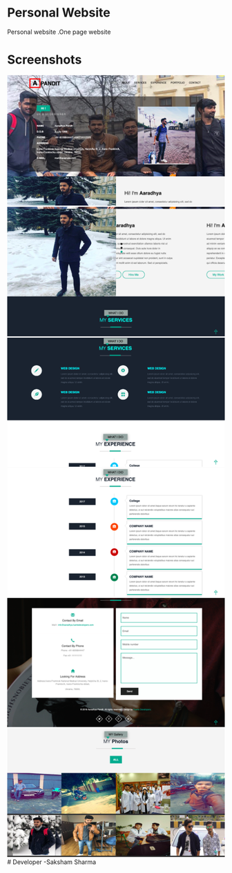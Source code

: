 # Personal Website
Personal website .One page website
# Screenshots
<img src="6.png">
<img src="5.png">
<img src="4.png">
<img src="3.png">
<img src="2.png">
<img src="1.png">
# Developer
-Saksham Sharma

